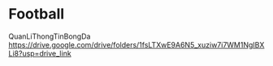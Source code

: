 # Football
QuanLiThongTinBongDa
https://drive.google.com/drive/folders/1fsLTXwE9A6N5_xuziw7i7WM1NgIBXLi8?usp=drive_link
